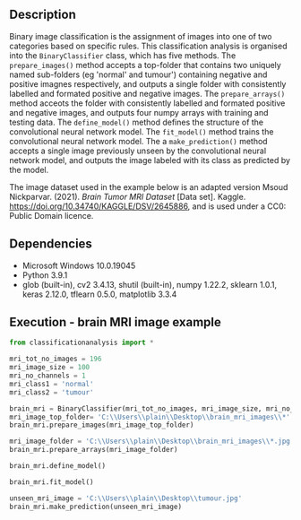 ## Description 
Binary image classification is the assignment of images into one of two categories based on specific rules. This classification analysis is organised into the `BinaryClassifier` class, which has five methods. The `prepare_images()` method accepts a top-folder that contains two uniquely named sub-folders (eg 'normal' and tumour') containing negative and positive imagnes respectively, and outputs a single folder with consistently labelled and formated positive and negative images. The `prepare_arrays()` method acceots the folder with consistently labelled and formated positive and negative images, and outputs four numpy arrays with training and testing data. The `define_model()` method defines the structure of the convolutional neural network model. The `fit_model()` method trains the convolutional neural network model. The a `make_prediction()` method accepts a single image previously unseen by the convolutional neural network model, and outputs the  image labeled with its class as predicted by the model.

The image dataset used in the example below is an adapted version Msoud Nickparvar. (2021). <i>Brain Tumor MRI Dataset</i> [Data set]. Kaggle. https://doi.org/10.34740/KAGGLE/DSV/2645886, and is used under a CC0: Public Domain licence.

## Dependencies  
* Microsoft Windows 10.0.19045
* Python 3.9.1
* glob (built-in), cv2 3.4.13, shutil (built-in), numpy 1.22.2, sklearn 1.0.1, keras 2.12.0, tflearn 0.5.0, matplotlib 3.3.4   

## Execution - brain MRI image example
```python
from classificationanalysis import *

mri_tot_no_images = 196
mri_image_size = 100
mri_no_channels = 1
mri_class1 = 'normal'
mri_class2 = 'tumour'

brain_mri = BinaryClassifier(mri_tot_no_images, mri_image_size, mri_no_channels, mri_class1, mri_class2)
mri_image_top_folder= 'C:\\Users\\plain\\Desktop\\brain_mri_images\\*'
brain_mri.prepare_images(mri_image_top_folder)

mri_image_folder = 'C:\\Users\\plain\\Desktop\\brain_mri_images\\*.jpg'
brain_mri.prepare_arrays(mri_image_folder)

brain_mri.define_model()

brain_mri.fit_model()

unseen_mri_image = 'C:\\Users\\plain\\Desktop\\tumour.jpg'
brain_mri.make_prediction(unseen_mri_image)
```

